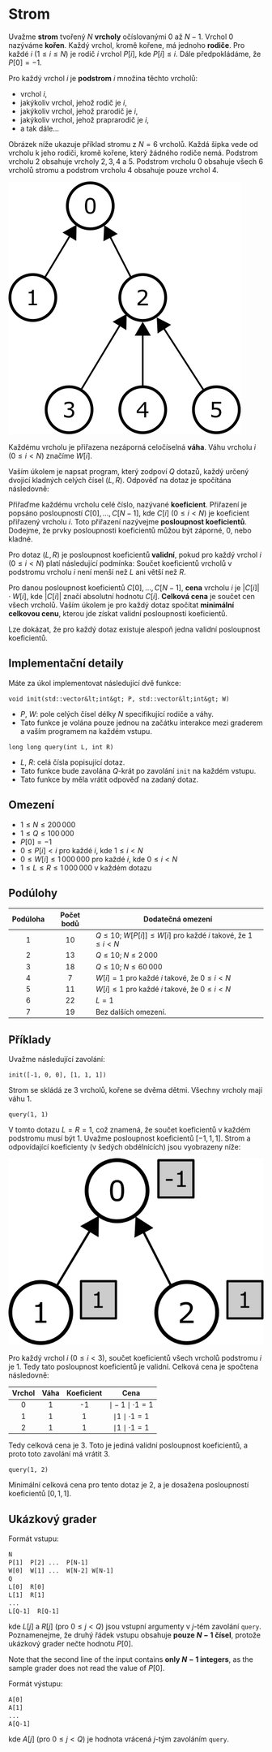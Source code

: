 # Strom

Uvažme **strom** tvořený $N$ **vrcholy** očíslovanými $0$ až $N-1$.
Vrchol $0$ nazýváme **kořen**. Každý vrchol, kromě kořene, má jednoho **rodiče**.
Pro každé $i$ ($1 \leq i \leq N$) je rodič $i$ vrchol $P[i]$, kde $P[i] \leq i$.
Dále předpokládáme, že $P[0] = -1$.

Pro každý vrchol $i$ je **podstrom** $i$ množina těchto vrcholů:
* vrchol $i$,
* jakýkoliv vrchol, jehož rodič je $i$,
* jakýkoliv vrchol, jehož prarodič je $i$,
* jakýkoliv vrchol, jehož praprarodič je $i$,
* a tak dále... 

Obrázek níže ukazuje příklad stromu z $N = 6$ vrcholů. Každá šipka vede od vrcholu k jeho rodiči,
kromě kořene, který žádného rodiče nemá. Podstrom vrcholu $2$ obsahuje vrcholy $2,3,4$ a $5$.
Podstrom vrcholu $0$ obsahuje všech $6$ vrcholů stromu a podstrom vrcholu $4$ obsahuje pouze vrchol $4$.

![](subtrees.png "150")

Každému vrcholu je přiřazena nezáporná celočíselná **váha**. Váhu vrcholu $i$ ($0 \leq i < N$) značíme $W[i]$.

Vaším úkolem je napsat program, který zodpoví $Q$ dotazů, každý určený dvojicí kladných celých čísel $(L, R)$.
Odpověď na dotaz je spočítána následovně:

Přiřaďme každému vrcholu celé číslo, nazývané **koeficient**. Přiřazení je popsáno posloupností $C[0], \ldots, C[N-1]$,
kde $C[i]$ ($0 \leq i < N$) je koeficient přiřazený vrcholu $i$. Toto přiřazení nazývejme **posloupnost koeficientů**.
Dodejme, že prvky posloupnosti koeficientů můžou být záporné, $0$, nebo kladné.

Pro dotaz $(L, R)$ je posloupnost koeficientů **validní**, pokud pro každý vrchol $i$ ($0 \leq i < N$)
platí následující podmínka: Součet koeficientů vrcholů v podstromu vrcholu $i$ není menší než $L$ ani větší než $R$.

Pro danou posloupnost koeficientů $C[0], \ldots, C[N-1]$, **cena** vrcholu $i$ je $|C[i]| \cdot W[i]$,
kde $|C[i]|$ značí absolutní hodnotu $C[i]$. **Celková cena** je součet cen všech vrcholů. 
Vaším úkolem je pro každý dotaz spočítat **minimální celkovou cenu**, kterou jde získat validní posloupností koeficientů.

Lze dokázat, že pro každý dotaz existuje alespoň jedna validní posloupnost koeficientů.

## Implementační detaily

Máte za úkol implementovat následující dvě funkce:

```
void init(std::vector&lt;int&gt; P, std::vector&lt;int&gt; W)
```

* $P$, $W$: pole celých čísel délky $N$ specifikující rodiče a váhy.
* Tato funkce je volána pouze jednou na začátku interakce mezi graderem a vaším programem na každém vstupu.

```
long long query(int L, int R)
```
* $L$, $R$: celá čísla popisující dotaz.
* Tato funkce bude zavolána $Q$-krát po zavolání `init` na každém vstupu.
* Tato funkce by měla vrátit odpověď na zadaný dotaz.

## Omezení

* $1 \leq N \leq 200\,000$
* $1 \leq Q \leq 100\,000$
* $P[0] = -1$
* $0 \leq P[i] < i$ pro každé $i$, kde $1 \leq i < N$
* $0 \leq W[i] \leq 1\,000\,000$ pro každé $i$, kde $0 \leq i < N$
* $1 \leq L \leq R \leq 1\,000\,000$ v každém dotazu

## Podúlohy

| Podúloha | Počet bodů | Dodatečná omezení |
| :-----: | :----: | ---------------------- |
|   1     |  $10$  | $Q \leq 10$; $W[P[i]] \leq W[i]$ pro každé $i$ takové, že $1 \leq i < N$
|   2     |  $13$  | $Q \leq 10$; $N \leq 2\,000$
|   3     |  $18$  | $Q \leq 10$; $N \leq 60\,000$
|   4     |  $7$   | $W[i] = 1$ pro každé $i$ takové, že $0 \leq i < N$
|   5     |  $11$  | $W[i] \leq 1$ pro každé $i$ takové, že $0 \leq i < N$
|   6     |  $22$  | $L = 1$
|   7     |  $19$  | Bez dalších omezení.

## Příklady

Uvažme následující zavolání:

```
init([-1, 0, 0], [1, 1, 1])
```
Strom se skládá ze $3$ vrcholů, kořene se dvěma dětmi. Všechny vrcholy mají váhu $1$.

```
query(1, 1)
```
V tomto dotazu $L = R = 1$, což znamená, že součet koeficientů v každém podstromu musí být $1$.
Uvažme posloupnost koeficientů $[-1, 1, 1]$. Strom a odpovídající koeficienty (v šedých obdélnících) jsou vyobrazeny níže:

![](ex1.png "150")

Pro každý vrchol $i$ ($0 \leq i < 3$), součet koeficientů všech vrcholů podstromu $i$ je $1$.
Tedy tato posloupnost koeficientů je validní. Celková cena je spočtena následovně:

| Vrchol | Váha | Koeficient | Cena                      |
| :----: | :----: | :---------: | :-----------------------: |
|   0    |   1    |     -1      | $\mid -1 \mid \cdot 1 = 1$
|   1    |   1    |      1      | $\mid 1 \mid \cdot 1 = 1$
|   2    |   1    |      1      | $\mid 1 \mid \cdot 1 = 1$

Tedy celková cena je $3$. Toto je jediná validní posloupnost koeficientů, a proto toto zavolání má vrátit $3$.

```
query(1, 2)
```
Minimální celková cena pro tento dotaz je $2$, a je dosažena posloupností koeficientů $[0, 1, 1]$.

## Ukázkový grader

Formát vstupu:

```
N
P[1]  P[2] ...  P[N-1]
W[0]  W[1] ...  W[N-2] W[N-1]
Q
L[0]  R[0]
L[1]  R[1]
...
L[Q-1]  R[Q-1]
```

kde $L[j]$ a $R[j]$ (pro $0 \leq j < Q$) jsou vstupní argumenty v $j$-tém zavolání `query`.
Poznamenejme, že druhý řádek vstupu obsahuje **pouze $N-1$ čísel**, protože ukázkový grader
nečte hodnotu $P[0]$.

Note that the second line of the input contains **only $N-1$ integers**,
 as the sample grader does not read the value of $P[0]$.

Formát výstupu:
```
A[0]
A[1]
...
A[Q-1]
```

kde $A[j]$ (pro $0 \leq j < Q$) je hodnota vrácená $j$-tým zavoláním `query`.
